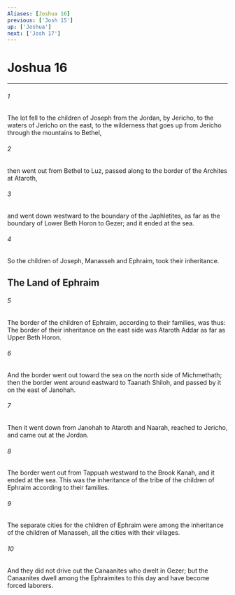 ```yaml
---
Aliases: [Joshua 16]
previous: ['Josh 15']
up: ['Joshua']
next: ['Josh 17']
---
```

# Joshua 16

***


###### 1 
The lot fell to the children of Joseph from the Jordan, by Jericho, to the waters of Jericho on the east, to the wilderness that goes up from Jericho through the mountains to Bethel, 

###### 2 
then went out from Bethel to Luz, passed along to the border of the Archites at Ataroth, 

###### 3 
and went down westward to the boundary of the Japhletites, as far as the boundary of Lower Beth Horon to Gezer; and it ended at the sea. 

###### 4 
So the children of Joseph, Manasseh and Ephraim, took their inheritance.

## The Land of Ephraim 

###### 5 
The border of the children of Ephraim, according to their families, was thus: The border of their inheritance on the east side was Ataroth Addar as far as Upper Beth Horon. 

###### 6 
And the border went out toward the sea on the north side of Michmethath; then the border went around eastward to Taanath Shiloh, and passed by it on the east of Janohah. 

###### 7 
Then it went down from Janohah to Ataroth and Naarah, reached to Jericho, and came out at the Jordan. 

###### 8 
The border went out from Tappuah westward to the Brook Kanah, and it ended at the sea. This was the inheritance of the tribe of the children of Ephraim according to their families. 

###### 9 
The separate cities for the children of Ephraim were among the inheritance of the children of Manasseh, all the cities with their villages. 

###### 10 
And they did not drive out the Canaanites who dwelt in Gezer; but the Canaanites dwell among the Ephraimites to this day and have become forced laborers.
